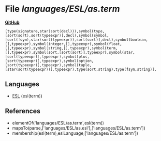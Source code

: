 # File _languages/ESL/as.term_
**[GitHub](https://github.com/softlang/yas/blob/master/languages/ESL/as.term)**
```
[type(signature,star(sort(decl))),symbol(type,[sort(sort),sort(typeexpr)],decl),symbol(symbol,[sort(fsym),star(sort(typeexpr)),sort(sort)],decl),symbol(boolean,[],typeexpr),symbol(integer,[],typeexpr),symbol(float,[],typeexpr),symbol(string,[],typeexpr),symbol(term,[],typeexpr),symbol(sort,[sort(sort)],typeexpr),symbol(star,[sort(typeexpr)],typeexpr),symbol(plus,[sort(typeexpr)],typeexpr),symbol(option,[sort(typeexpr)],typeexpr),symbol(tuple,[star(sort(typeexpr))],typeexpr),type(sort,string),type(fsym,string)].
```

## Languages
* [ESL](../languages/ESL.md) (esl(term))

## References
* elementOf('languages/ESL/as.term',esl(term))
* mapsTo(parse,['languages/ESL/as.esl'],['languages/ESL/as.term'])
* membership(esl(term),eslLanguage,['languages/ESL/as.term'])
